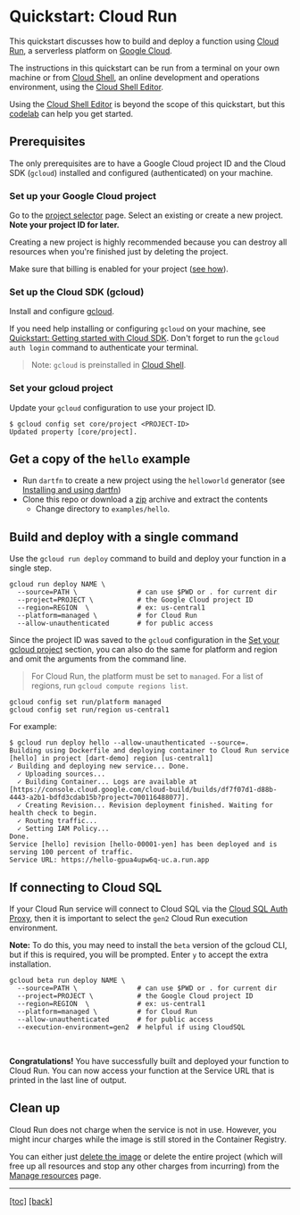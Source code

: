 # Quickstart: Cloud Run

This quickstart discusses how to build and deploy a function using
[Cloud Run], a serverless platform on [Google Cloud].

The instructions in this quickstart can be run from a terminal on your own
machine or from [Cloud Shell], an online development and operations environment,
using the [Cloud Shell Editor].

Using the [Cloud Shell Editor] is beyond the scope of this quickstart, but
this [codelab] can help you get started.

## Prerequisites

The only prerequisites are to have a Google Cloud project ID and the Cloud
SDK (`gcloud`) installed and configured (authenticated) on your machine.

### Set up your Google Cloud project

Go to the [project selector] page. Select an existing or create a new
project. **Note your project ID for later.**

Creating a new project is highly recommended because you can destroy all
resources when you're finished just by deleting the project.

Make sure that billing is enabled for your project ([see how]).

### Set up the Cloud SDK (gcloud)

Install and configure [gcloud].

If you need help installing or configuring `gcloud` on your machine, see
[Quickstart: Getting started with Cloud SDK][quickstart]. Don't forget to run
the `gcloud auth login` command to authenticate your terminal.

> Note: `gcloud` is preinstalled in [Cloud Shell].

### Set your gcloud project

Update your `gcloud` configuration to use your project ID.

```shell
$ gcloud config set core/project <PROJECT-ID>
Updated property [core/project].
```

## Get a copy of the `hello` example

* Run `dartfn` to create a new project using the `helloworld` generator (see
  [Installing and using dartfn])
* Clone this repo or download a [zip] archive and extract the contents
  * Change directory to `examples/hello`.

## Build and deploy with a single command

Use the `gcloud run deploy` command to build and deploy your function in a
single step.

```shell
gcloud run deploy NAME \
  --source=PATH \               # can use $PWD or . for current dir
  --project=PROJECT \           # the Google Cloud project ID
  --region=REGION  \            # ex: us-central1
  --platform=managed \          # for Cloud Run
  --allow-unauthenticated       # for public access
```

Since the project ID was saved to the `gcloud` configuration in the
[Set your gcloud project](#set-your-gcloud-project) section, you can also do the
same for platform and region and omit the arguments from the command line.

> For Cloud Run, the platform must be set to `managed`.
> For a list of regions, run `gcloud compute regions list`.

```shell
gcloud config set run/platform managed
gcloud config set run/region us-central1
```

For example:

```shell
$ gcloud run deploy hello --allow-unauthenticated --source=.
Building using Dockerfile and deploying container to Cloud Run service [hello] in project [dart-demo] region [us-central1]
✓ Building and deploying new service... Done.
  ✓ Uploading sources...
  ✓ Building Container... Logs are available at [https://console.cloud.google.com/cloud-build/builds/df7f07d1-d88b-4443-a2b1-bdfd3cdab15b?project=700116488077].
  ✓ Creating Revision... Revision deployment finished. Waiting for health check to begin.
  ✓ Routing traffic...
  ✓ Setting IAM Policy...
Done.
Service [hello] revision [hello-00001-yen] has been deployed and is serving 100 percent of traffic.
Service URL: https://hello-gpua4upw6q-uc.a.run.app
```

## If connecting to Cloud SQL

If your Cloud Run service will connect to Cloud SQL via the [Cloud SQL Auth Proxy], then it is important
to select the `gen2` Cloud Run execution environment.

**Note:** To do this, you may need to install the `beta` version of the gcloud CLI, but if this is required, you will be prompted. Enter `y` to accept the extra installation.

```shell
gcloud beta run deploy NAME \
  --source=PATH \               # can use $PWD or . for current dir
  --project=PROJECT \           # the Google Cloud project ID
  --region=REGION  \            # ex: us-central1
  --platform=managed \          # for Cloud Run
  --allow-unauthenticated       # for public access
  --execution-environment=gen2  # helpful if using CloudSQL
```

<br>

**Congratulations!** You have successfully built and deployed your function
to Cloud Run. You can now access your function at the Service URL that is
printed in the last line of output.

## Clean up

Cloud Run does not charge when the service is not in use. However, you might
incur charges while the image is still stored in the Container Registry.

You can either just [delete the image] or delete the entire project (which will
free up all resources and stop any other charges from incurring) from
the [Manage resources] page.

---
[[toc]](../README.md) [[back]](02-quickstart-docker.md)

<!-- reference links -->
[Cloud Build]: https://cloud.google.com/cloud-build
[Cloud Run]: https://cloud.google.com/run
[Cloud Shell]: https://cloud.google.com/shell
[Cloud Shell Editor]: https://shell.cloud.google.com/?show=ide&environment_deployment=ide
[Cloud SQL Auth Proxy]: https://github.com/GoogleCloudPlatform/cloud-sql-proxy
[codelab]: https://codelabs.developers.google.com/codelabs/cloud-shell
[delete the image]: https://cloud.google.com/container-registry/docs/managing#deleting_images
[gcloud]: https://cloud.google.com/sdk/docs/install
[Google Cloud]: https://cloud.google.com/gcp
[incur charges]: https://cloud.google.com/container-registry/pricing
[Installing and using dartfn]: 00-install-dartfn.md
[Manage resources]: https://console.cloud.google.com/iam-admin/projects
[project selector]: https://console.cloud.google.com/projectselector2/home/dashboard
[quickstart]: https://cloud.google.com/sdk/docs/quickstart
[see how]: https://cloud.google.com/billing/docs/how-to/modify-project
[zip]: https://github.com/GoogleCloudPlatform/functions-framework-dart/archive/main.zip
